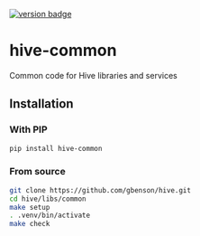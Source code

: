 [![version badge]](https://pypi.org/project/hive-common/)

[version badge]: https://img.shields.io/pypi/v/hive-common?color=limegreen

# hive-common

Common code for Hive libraries and services

## Installation

### With PIP

```sh
pip install hive-common
```

### From source

```sh
git clone https://github.com/gbenson/hive.git
cd hive/libs/common
make setup
. .venv/bin/activate
make check
```
